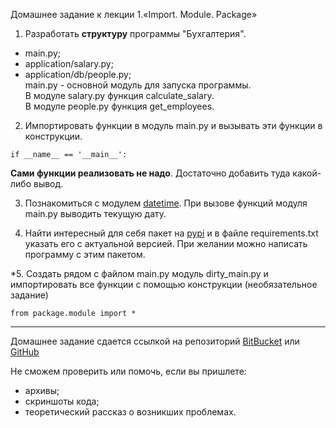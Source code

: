 Домашнее задание к лекции 1.«Import. Module. Package»
 
 1. Разработать **структуру** программы "Бухгалтерия". 
 - main.py;  
 - application/salary.py;  
 - application/db/people.py;    
 main.py - основной модуль для запуска программы.  
 В модуле salary.py функция calculate_salary.  
 В модуле people.py функция get_employees.  
 
 2. Импортировать функции в модуль main.py и вызывать эти функции в конструкции.
 ```
 if __name__ == '__main__':
 ```
 **Сами функции реализовать не надо**. Достаточно добавить туда какой-либо вывод.
 
 3. Познакомиться с модулем [datetime](https://pythonworld.ru/moduli/modul-datetime.html). 
 При вызове функций модуля main.py выводить текущую дату.
 
 4. Найти интересный для себя пакет на [pypi](https://pypi.org/) и в файле requirements.txt указать его с актуальной версией. При желании можно написать программу с этим пакетом.
 
 \*5. Создать рядом с файлом main.py модуль dirty_main.py и импортировать все функции с помощью
 конструкции (необязательное задание)
 ```
 from package.module import *
 ```
 
 ---
 Домашнее задание сдается ссылкой на репозиторий [BitBucket](https://bitbucket.org/) или [GitHub](https://github.com/)
 
 Не сможем проверить или помочь, если вы пришлете:
 * архивы;
 * скриншоты кода;
 * теоретический рассказ о возникших проблемах.   